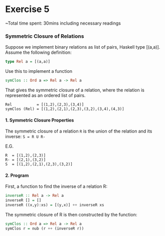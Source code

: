 # Exercise 5
~Total time spent: 30mins including necessary readings

### Symmetric Closure of Relations ###


Suppose we implement binary relations as list of pairs, Haskell type [(a,a)]. Assume the following definition:

```haskell 
type Rel a = [(a,a)] 
```

Use this to implement a function

```haskell
symClos :: Ord a => Rel a -> Rel a
```

That gives the symmetric closure of a relation, where the relation is represented as an ordered list of pairs.

``` 
Rel           = [(1,2),(2,3),(3,4)]
symClos (Rel) = [(1,2),(2,1),(2,3),(3,2),(3,4),(4,3)]
```

#### 1. Symmetric Closure Properties ####

The symmetric closure of a relation `R` is the union of the relation and its inverse: `S = R U R-`

E.G.
```
R  = [(1,2),(2,3)]
R- = [(2,1),(3,2)]
S  = [(1,2),(2,1),(2,3),(3,2)]
```
#### 2. Program ####

First, a function to find the inverse of a relation R:

```haskell
inverseR :: Rel a -> Rel a
inverseR [] = []
inverseR ((x,y):xs) = [(y,x)] ++ inverseR xs
```

The symmetric closure of R is then constructed by the function:

```haskell
symClos :: Ord a => Rel a -> Rel a
symClos r = nub (r ++ (inverseR r))
```




